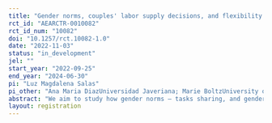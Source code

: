 ```yaml
---
title: "Gender norms, couples' labor supply decisions, and flexibility in working conditions in Colombia"
rct_id: "AEARCTR-0010082"
rct_id_num: "10082"
doi: "10.1257/rct.10082-1.0"
date: "2022-11-03"
status: "in_development"
jel: ""
start_year: "2022-09-25"
end_year: "2024-06-30"
pi: "Luz Magdalena Salas"
pi_other: "Ana Maria DiazUniversidad Javeriana; Marie BoltzUniversity of Strasbourg"
abstract: "We aim to study how gender norms – tasks sharing, and gender roles - affect intra-household decisions about labor market participation and the likelihood for each spouse to accept flexible work arrangements. We will first conduct a baseline survey representative for cohabiting couples in Bogotá to elicit gender norms concerning labor market participation and willingness to accept flexible jobs. The objective is to identify whether Colombia is a context of pluralistic ignorance, namely whether Colombians hold an opinion, but mistakenly believe that others hold the opposite opinion. As a result, individuals behave in ways that are incongruent with their personal opinions and congruent, instead with what they mistakenly believe to be the norm. Contingent on finding this evidence, in a second step, we will conduct a discrete choice experiment among couples where we will measure how the willingness to work and the propensity to accept flexible work will vary by gender and according to experimental variations: (i) the presence of the other spouse when making one’s choices, (ii) providing or not the information about what is the average preferences of other couples from the same neighborhood about female labor force participation and male and female willingness to accept a flexible job. This project will make an original contribution by drawing a direct link between the growing literature on the demand for flexibility at the workplace and the one on intra-family decisions. "
layout: registration
---
```


